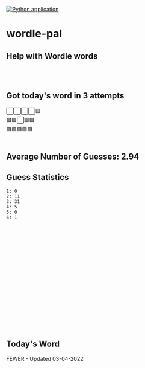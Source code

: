 [![Python application](https://github.com/schleising/wordle-pal/actions/workflows/python-app.yml/badge.svg)](https://github.com/schleising/wordle-pal/actions/workflows/python-app.yml)
# wordle-pal
## Help with Wordle words
</br>
</br>

## Got today's word in 3 attempts</br>
⬜⬜⬜⬜🟨\
🟩🟩⬜🟩🟩\
🟩🟩🟩🟩🟩\
</br>
## Average Number of Guesses: 2.94</br>
## Guess Statistics</br>
    1: 0
    2: 11
    3: 31
    4: 5
    5: 0
    6: 1
</br>
</br>
</br>
</br>
</br>
</br>
</br>
</br>
</br>
</br>
</br>
</br>
</br>
</br>
</br>
</br>

## Today's Word
FEWER - Updated 03-04-2022
